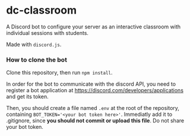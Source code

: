 # dc-classroom

A Discord bot to configure your server as an interactive classroom with individual sessions with students.

Made with `discord.js`.


### How to clone the bot

Clone this repository, then run `npm install`.

In order for the bot to communicate with the discord API, you need to register a bot application at https://discord.com/developers/applications and get its token.

Then, you should create a file named `.env` at the root of the repository, containing `BOT_TOKEN='<your bot token here>'`.
Immediatly add it to .gitignore, since **you should not commit or upload this file**. Do not share your bot token.
